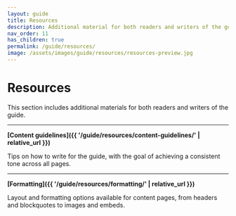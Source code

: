 ```yaml
---
layout: guide
title: Resources
description: Additional material for both readers and writers of the guide.
nav_order: 11
has_children: true
permalink: /guide/resources/
image: /assets/images/guide/resources/resources-preview.jpg
---
```


# Resources

This section includes additional materials for both readers and writers of the guide.

---

**[Content guidelines]({{ '/guide/resources/content-guidelines/' | relative_url }})**

Tips on how to write for the guide, with the goal of achieving a consistent tone across all pages.

---

**[Formatting]({{ '/guide/resources/formatting/' | relative_url }})**

Layout and formatting options available for content pages, from headers and blockquotes to images and embeds.
